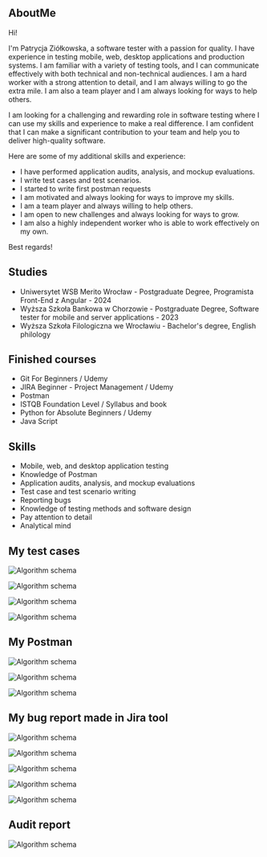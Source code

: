 ## AboutMe

Hi!

I'm Patrycja Ziółkowska, a software tester with a passion for quality. I have experience in testing mobile, web, desktop applications and production systems. I am familiar with a variety of testing tools, and I can communicate effectively with both technical and non-technical audiences. I am a hard worker with a strong attention to detail, and I am always willing to go the extra mile. I am also a team player and I am always looking for ways to help others.

I am looking for a challenging and rewarding role in software testing where I can use my skills and experience to make a real difference. I am confident that I can make a significant contribution to your team and help you to deliver high-quality software.

Here are some of my additional skills and experience:

* I have performed application audits, analysis, and mockup evaluations.
* I write test cases and test scenarios.
* I started to write first postman requests 
* I am motivated and always looking for ways to improve my skills.
* I am a team player and always willing to help others.
* I am open to new challenges and always looking for ways to grow.
* I am also a highly independent worker who is able to work effectively on my own. 

Best regards!
	
## Studies

* Uniwersytet WSB Merito Wrocław - Postgraduate Degree, Programista Front-End z Angular - 2024
* Wyższa Szkoła Bankowa w Chorzowie - Postgraduate Degree, Software tester for mobile and server applications - 2023
* Wyższa Szkoła Filologiczna we Wrocławiu - Bachelor's degree, English philology

## Finished courses

* Git For Beginners / Udemy
* JIRA Beginner - Project Management / Udemy
* Postman
* ISTQB Foundation Level / Syllabus and book
* Python for Absolute Beginners / Udemy
* Java Script


## Skills

* Mobile, web, and desktop application testing
* Knowledge of Postman
* Application audits, analysis, and mockup evaluations
* Test case and test scenario writing
* Reporting bugs
* Knowledge of testing methods and software design
* Pay attention to detail
* Analytical mind

## My test cases

![Algorithm schema](Images/TestRailQA.png)

![Algorithm schema](Images/ts6.png)

![Algorithm schema](Images/ts8.png)

![Algorithm schema](Images/news.png)

## My Postman

![Algorithm schema](Images/postman1.jpg)

![Algorithm schema](Images/postman2.png)

![Algorithm schema](Images/postman3.jpg)

## My bug report made in Jira tool

![Algorithm schema](Images/jira.png)

![Algorithm schema](Images/tc1.png)

![Algorithm schema](Images/tc2.png)

![Algorithm schema](Images/tc3.png)

![Algorithm schema](Images/tc4.png)

## Audit report

![Algorithm schema](Images/audyt.jpg)


